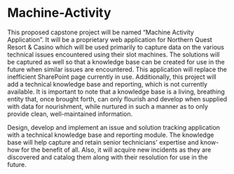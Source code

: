 # Machine-Activity
This proposed capstone project will be named “Machine Activity Application”. It will be a proprietary web application for Northern Quest Resort & Casino which will be used primarily to capture data on the various technical issues encountered using their slot machines. The solutions will be captured as well so that a knowledge base can be created for use in the future when similar issues are encountered. This application will replace the inefficient SharePoint page currently in use. Additionally, this project will add a technical knowledge base and reporting, which is not currently available. It is important to note that a knowledge base is a living, breathing entity that, once brought forth, can only flourish and develop when supplied with data for nourishment, while nurtured in such a manner as to only provide clean, well-maintained information.

Design, develop and implement an issue and solution tracking application with a technical knowledge base and reporting module. The knowledge base will help capture and retain senior technicians' expertise and know-how for the benefit of all. Also, it will acquire new incidents as they are discovered and catalog them along with their resolution for use in the future.
